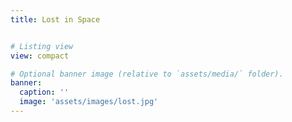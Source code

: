 ```yaml
---
title: Lost in Space


# Listing view
view: compact

# Optional banner image (relative to `assets/media/` folder).
banner:
  caption: ''
  image: 'assets/images/lost.jpg'
---
```

